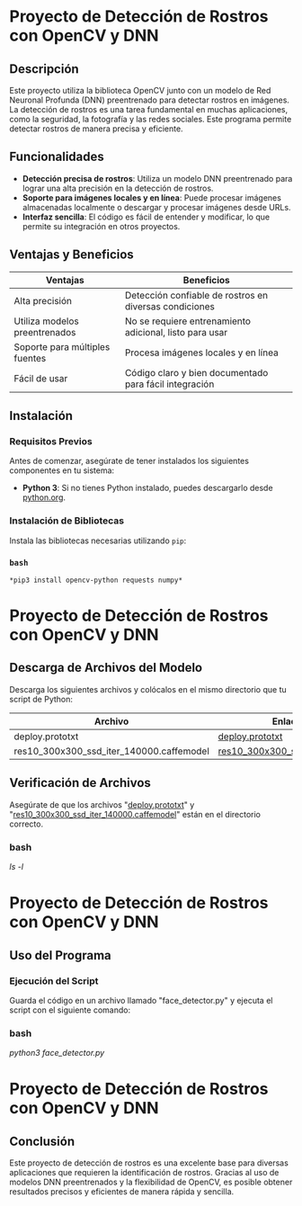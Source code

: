 # Proyecto de Detección de Rostros con OpenCV y DNN

## Descripción

Este proyecto utiliza la biblioteca OpenCV junto con un modelo de Red Neuronal Profunda (DNN) preentrenado para detectar rostros en imágenes. La detección de rostros es una tarea fundamental en muchas aplicaciones, como la seguridad, la fotografía y las redes sociales. Este programa permite detectar rostros de manera precisa y eficiente.

## Funcionalidades

- **Detección precisa de rostros**: Utiliza un modelo DNN preentrenado para lograr una alta precisión en la detección de rostros.
- **Soporte para imágenes locales y en línea**: Puede procesar imágenes almacenadas localmente o descargar y procesar imágenes desde URLs.
- **Interfaz sencilla**: El código es fácil de entender y modificar, lo que permite su integración en otros proyectos.

## Ventajas y Beneficios

| Ventajas                      | Beneficios                                                   |
|-------------------------------|--------------------------------------------------------------|
| Alta precisión                | Detección confiable de rostros en diversas condiciones       |
| Utiliza modelos preentrenados | No se requiere entrenamiento adicional, listo para usar      |
| Soporte para múltiples fuentes| Procesa imágenes locales y en línea                          |
| Fácil de usar                 | Código claro y bien documentado para fácil integración       |

## Instalación

### Requisitos Previos

Antes de comenzar, asegúrate de tener instalados los siguientes componentes en tu sistema:

- **Python 3**: Si no tienes Python instalado, puedes descargarlo desde [python.org](https://www.python.org/downloads/).

### Instalación de Bibliotecas

Instala las bibliotecas necesarias utilizando `pip`:


### ``bash``
`*pip3 install opencv-python requests numpy*`

# Proyecto de Detección de Rostros con OpenCV y DNN

## Descarga de Archivos del Modelo

Descarga los siguientes archivos y colócalos en el mismo directorio que tu script de Python:

| Archivo                                  | Enlace de Descarga                                                                                   |
|------------------------------------------|------------------------------------------------------------------------------------------------------|
| deploy.prototxt                          | [deploy.prototxt](https://github.com/opencv/opencv/raw/3.4.0/samples/dnn/face_detector/deploy.prototxt)|
| res10_300x300_ssd_iter_140000.caffemodel | [res10_300x300_ssd_iter_140000.caffemodel](https://github.com/opencv/opencv_3rdparty/raw/dnn_samples_face_detector_20170830/res10_300x300_ssd_iter_140000.caffemodel)|

## Verificación de Archivos

Asegúrate de que los archivos "[deploy.prototxt](https://github.com/opencv/opencv/raw/3.4.0/samples/dnn/face_detector/deploy.prototxt)" y "[res10_300x300_ssd_iter_140000.caffemodel](https://github.com/opencv/opencv_3rdparty/raw/dnn_samples_face_detector_20170830/res10_300x300_ssd_iter_140000.caffemodel)" están en el directorio correcto.

### bash
*ls -l*

# Proyecto de Detección de Rostros con OpenCV y DNN

## Uso del Programa

### Ejecución del Script

Guarda el código en un archivo llamado "face_detector.py" y ejecuta el script con el siguiente comando:

### bash
*python3 face_detector.py*

# Proyecto de Detección de Rostros con OpenCV y DNN

## Conclusión

Este proyecto de detección de rostros es una excelente base para diversas aplicaciones que requieren la identificación de rostros. Gracias al uso de modelos DNN preentrenados y la flexibilidad de OpenCV, es posible obtener resultados precisos y eficientes de manera rápida y sencilla.
